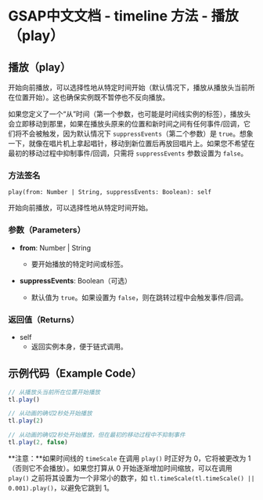 # GSAP中文文档 - timeline 方法 - 播放（play）

## 播放（play）

开始向前播放，可以选择性地从特定时间开始（默认情况下，播放从播放头当前所在位置开始）。这也确保实例既不暂停也不反向播放。

如果您定义了一个“从”时间（第一个参数，也可能是时间线实例的标签），播放头会立即移动到那里，如果在播放头原来的位置和新时间之间有任何事件/回调，它们将不会被触发，因为默认情况下 `suppressEvents`（第二个参数）是 `true`。想象一下，就像在唱片机上拿起唱针，移动到新位置后再放回唱片上。如果您不希望在最初的移动过程中抑制事件/回调，只需将 `suppressEvents` 参数设置为 `false`。

### 方法签名

```plaintext
play(from: Number | String, suppressEvents: Boolean): self
```

开始向前播放，可以选择性地从特定时间开始。

### 参数（Parameters）

- **from**: Number | String

  - 要开始播放的特定时间或标签。

- **suppressEvents**: Boolean（可选）
  - 默认值为 `true`。如果设置为 `false`，则在跳转过程中会触发事件/回调。

### 返回值（Returns）

- self
  - 返回实例本身，便于链式调用。

## 示例代码（Example Code）

```javascript
// 从播放头当前所在位置开始播放
tl.play()

// 从动画的确切2秒处开始播放
tl.play(2)

// 从动画的确切2秒处开始播放，但在最初的移动过程中不抑制事件
tl.play(2, false)
```

**注意：**如果时间线的 `timeScale` 在调用 `play()` 时正好为 0，它将被更改为 1（否则它不会播放）。如果您打算从 0 开始逐渐增加时间缩放，可以在调用 `play()` 之前将其设置为一个非常小的数字，如 `tl.timeScale(tl.timeScale() || 0.001).play()`，以避免它跳到 1。
